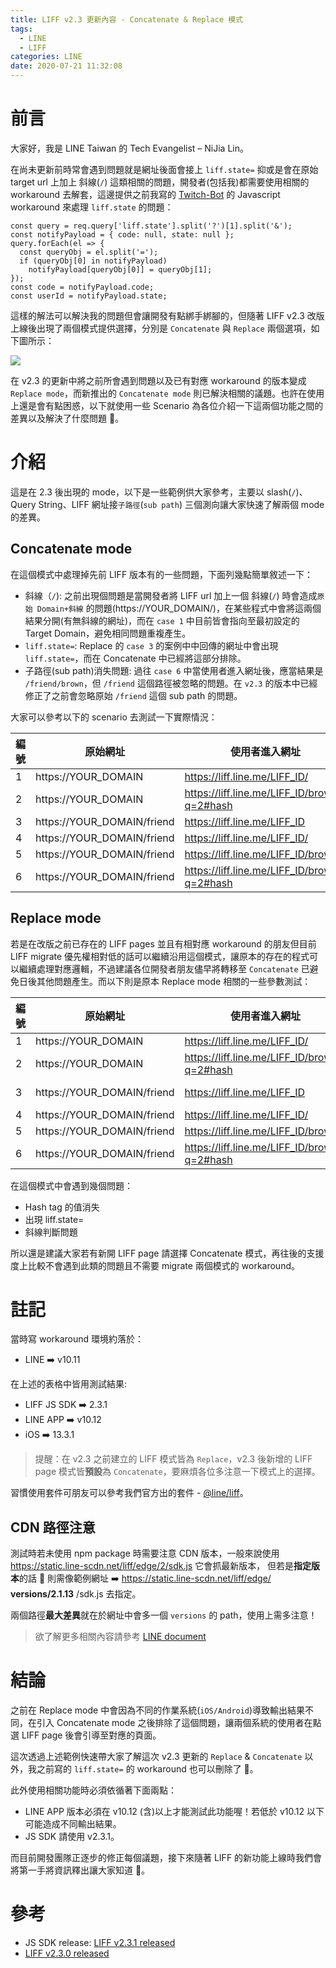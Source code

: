 ```yaml
---
title: LIFF v2.3 更新內容 - Concatenate & Replace 模式
tags:
  - LINE
  - LIFF
categories: LINE
date: 2020-07-21 11:32:08
---
```


# 前言

大家好，我是 LINE Taiwan 的 Tech Evangelist – NiJia Lin。

在尚未更新前時常會遇到問題就是網址後面會接上 `liff.state=` 抑或是會在原始 target url 上加上 斜線(`/`) 這類相關的問題，開發者(包括我)都需要使用相關的 workaround 去解套，這邊提供之前我寫的 [Twitch-Bot](https://github.com/louis70109/Twitch-Bot/blob/master/src/controller/notifiesController.ts#L6) 的 Javascript workaround 來處理 `liff.state` 的問題：

```
const query = req.query['liff.state'].split('?')[1].split('&');
const notifyPayload = { code: null, state: null };
query.forEach(el => {
  const queryObj = el.split('=');
  if (queryObj[0] in notifyPayload)
    notifyPayload[queryObj[0]] = queryObj[1];
});
const code = notifyPayload.code;
const userId = notifyPayload.state;
```

這樣的解法可以解決我的問題但會讓開發有點綁手綁腳的，但隨著 LIFF v2.3 改版上線後出現了兩個模式提供選擇，分別是 `Concatenate` 與 `Replace` 兩個選項，如下圖所示：

![](https://i.imgur.com/SkUlT3P.png)

在 v2.3 的更新中將之前所會遇到問題以及已有對應 workaround 的版本變成 `Replace mode`，而新推出的 `Concatenate mode` 則已解決相關的議題。也許在使用上還是會有點困惑，以下就使用一些 Scenario 為各位介紹一下這兩個功能之間的差異以及解決了什麼問題 🙂。

<!-- more -->

# 介紹

這是在 2.3 後出現的 mode，以下是一些範例供大家參考，主要以 slash(`/`)、Query String、LIFF 網址接`子路徑`(`sub path`) 三個測向讓大家快速了解兩個 mode 的差異。

## Concatenate mode

在這個模式中處理掉先前 LIFF 版本有的一些問題，下面列幾點簡單敘述一下：

- 斜線（`/`): 之前出現個問題是當開發者將 LIFF url 加上一個 斜線(`/`) 時會造成`原始 Domain+斜線` 的問題(https://YOUR_DOMAIN/)，在某些程式中會將這兩個結果分開(有無斜線的網址)，而在 `case 1` 中目前皆會指向至最初設定的 Target Domain，避免相同問題重複產生。
- `liff.state=`: Replace 的 `case 3` 的案例中中回傳的網址中會出現 `liff.state=`，而在 Concatenate 中已經將這部分排除。
- 子路徑(sub path)消失問題: 過往 `case 6` 中當使用者進入網址後，應當結果是 `/friend/brown`，但 `/friend` 這個路徑被忽略的問題。在 `v2.3` 的版本中已經修正了之前會忽略原始 `/friend` 這個 sub path 的問題。

大家可以參考以下的 scenario 去測試一下實際情況：

| 編號 | 原始網址                   | 使用者進入網址                               | 結果顯示網址                               |
| ---- | -------------------------- | -------------------------------------------- | ------------------------------------------ |
| 1    | https://YOUR_DOMAIN        | https://liff.line.me/LIFF_ID/                | https://YOUR_DOMAIN                        |
| 2    | https://YOUR_DOMAIN        | https://liff.line.me/LIFF_ID/brown/?q=2#hash | https://YOUR_DOMAIN/brown/?q=2#hash        |
| 3    | https://YOUR_DOMAIN/friend | https://liff.line.me/LIFF_ID                 | https://YOUR_DOMAIN/friend                 |
| 4    | https://YOUR_DOMAIN/friend | https://liff.line.me/LIFF_ID/                | https://YOUR_DOMAIN/friend                 |
| 5    | https://YOUR_DOMAIN/friend | https://liff.line.me/LIFF_ID/brown           | https://YOUR_DOMAIN/brown                  |
| 6    | https://YOUR_DOMAIN/friend | https://liff.line.me/LIFF_ID/brown/?q=2#hash | https://YOUR_DOMAIN/friend/brown/?q=2#hash |

## Replace mode

若是在改版之前已存在的 LIFF pages 並且有相對應 workaround 的朋友但目前 LIFF migrate 優先權相對低的話可以繼續沿用這個模式，讓原本的存在的程式可以繼續處理對應邏輯，不過建議各位開發者朋友儘早將轉移至 `Concatenate` 已避免日後其他問題產生。而以下則是原本 Replace mode 相關的一些參數測試：

| 編號 | 原始網址                   | 使用者進入網址                               | 結果顯示網址                           |
| ---- | -------------------------- | -------------------------------------------- | -------------------------------------- |
| 1    | https://YOUR_DOMAIN        | https://liff.line.me/LIFF_ID/                | https://YOUR_DOMAIN/                   |
| 2    | https://YOUR_DOMAIN        | https://liff.line.me/LIFF_ID/brown/?q=2#hash | https://YOUR_DOMAIN/brown/?q=2         |
| 3    | https://YOUR_DOMAIN/friend | https://liff.line.me/LIFF_ID                 | https://YOUR_DOMAIN/friend?liff.state= |
| 4    | https://YOUR_DOMAIN/friend | https://liff.line.me/LIFF_ID/                | https://YOUR_DOMAIN/friend             |
| 5    | https://YOUR_DOMAIN/friend | https://liff.line.me/LIFF_ID/brown           | https://YOUR_DOMAIN/brown              |
| 6    | https://YOUR_DOMAIN/friend | https://liff.line.me/LIFF_ID/brown/?q=2#hash | https://YOUR_DOMAIN/brown/?q=2         |

在這個模式中會遇到幾個問題：

- Hash tag 的值消失
- 出現 liff.state=
- 斜線判斷問題

所以還是建議大家若有新開 LIFF page 請選擇 Concatenate 模式，再往後的支援度上比較不會遇到此類的問題且不需要 migrate 兩個模式的 workaround。

# 註記

當時寫 workaround 環境約落於：

- LINE ➡️ v10.11

在上述的表格中皆用測試結果:

- LIFF JS SDK ➡️ 2.3.1
- LINE APP ➡️ v10.12
- iOS ➡️ 13.3.1

> 提醒：在 v2.3 之前建立的 LIFF 模式皆為 `Replace`，v2.3 後新增的 LIFF page 模式皆**預設**為 `Concatenate`，要麻煩各位多注意一下模式上的選擇。

習慣使用套件可朋友可以參考我們官方出的套件 - [@line/liff](https://www.npmjs.com/package/@line/liff)。

## CDN 路徑注意

測試時若未使用 npm package 時需要注意 CDN 版本，一般來說使用 https://static.line-scdn.net/liff/edge/2/sdk.js 它會抓最新版本，
但若是**指定版本**的話  則需像範例網址 ➡️ https://static.line-scdn.net/liff/edge/ **versions/2.1.13** /sdk.js 去指定。

兩個路徑**最大差異**就在於網址中會多一個 `versions` 的 path，使用上需多注意！

> 欲了解更多相關內容請參考 [LINE document](https://developers.line.biz/en/docs/liff/developing-liff-apps/#specify-cdn-path)

# 結論

之前在 Replace mode 中會因為不同的作業系統(`iOS/Android`)導致輸出結果不同，在引入 Concatenate mode 之後排除了這個問題，讓兩個系統的使用者在點選 LIFF page 後會引導至對應的頁面。

這次透過上述範例快速帶大家了解這次 v2.3 更新的 `Replace` & `Concatenate` 以外，我之前寫的 `liff.state=` 的 workaround 也可以刪除了 🎉。

此外使用相關功能時必須依循著下面兩點：

- LINE APP 版本必須在 v10.12 (含)以上才能測試此功能喔！若低於 v10.12 以下可能造成不同輸出結果。
- JS SDK 請使用 v2.3.1。

而目前開發團隊正逐步的修正每個議題，接下來隨著 LIFF 的新功能上線時我們會將第一手將資訊釋出讓大家知道 🙂。

# 參考

- JS SDK release: [LIFF v2.3.1 released](https://developers.line.biz/en/news/2020/07/16/release-liff-2.3.1/)
- [LIFF v2.3.0 released](https://developers.line.biz/en/news/2020/06/29/release-liff-2.3/)
